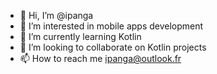 - 👋 Hi, I’m @ipanga
- 👀 I’m interested in mobile apps development
- 🌱 I’m currently learning Kotlin
- 💞️ I’m looking to collaborate on Kotlin projects
- 📫 How to reach me ipanga@outlook.fr

<!---
ipanga/ipanga is a ✨ special ✨ repository because its `README.md` (this file) appears on your GitHub profile.
You can click the Preview link to take a look at your changes.
--->
